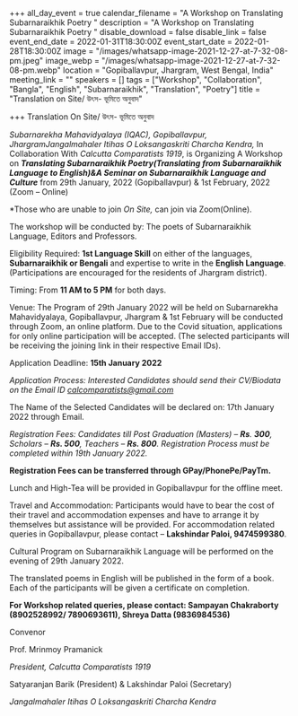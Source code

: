 +++
all_day_event = true
calendar_filename = "A Workshop on Translating Subarnaraikhik Poetry "
description = "A Workshop on Translating Subarnaraikhik Poetry "
disable_download = false
disable_link = false
event_end_date = 2022-01-31T18:30:00Z
event_start_date = 2022-01-28T18:30:00Z
image = "/images/whatsapp-image-2021-12-27-at-7-32-08-pm.jpeg"
image_webp = "/images/whatsapp-image-2021-12-27-at-7-32-08-pm.webp"
location = "Gopiballavpur, Jhargram, West Bengal, India"
meeting_link = ""
speakers = []
tags = ["Workshop", "Collaboration", "Bangla", "English", "Subarnaraikhik", "Translation", "Poetry"]
title = "Translation on Site/ উৎস- ভূমিতে অনুবাদ"

+++
Translation On Site/ উৎস- ভূমিতে অনুবাদ

_Subarnarekha Mahavidyalaya (IQAC), Gopiballavpur, JhargramJangalmahaler Itihas O Loksangaskriti Charcha Kendra,_ In Collaboration With _Calcutta Comparatists 1919_, is Organizing A Workshop on **_Translating Subarnaraikhik Poetry(Translating from Subarnaraikhik Language to English)&A Seminar on Subarnaraikhik Language and Culture_** from 29th January, 2022 (Gopiballavpur) & 1st February, 2022 (Zoom – Online)

\*Those who are unable to join _On Site,_ can join via Zoom(Online).

The workshop will be conducted by: The poets of Subarnaraikhik Language, Editors and Professors.

Eligibility Required: **1st Language Skill** on either of the languages, **Subarnaraikhik or Bengali** and expertise to write in the **English Language**. (Participations are encouraged for the residents of Jhargram district).

Timing: From **11 AM to 5 PM** for both days.

Venue: The Program of 29th January 2022 will be held on Subarnarekha Mahavidyalaya, Gopiballavpur, Jhargram & 1st February will be conducted through Zoom, an online platform. Due to the Covid situation, applications for only online participation will be accepted. (The selected participants will be receiving the joining link in their respective Email IDs).

Application Deadline: **15th January 2022**

_Application Process: Interested Candidates should send their CV/Biodata on the Email ID_ [_calcomparatists@gmail.com_](mailto:calcomparatists@gmail.com)

The Name of the Selected Candidates will be declared on: 17th January 2022 through Email.

_Registration Fees: Candidates till Post Graduation (Masters) – **Rs**. **300**, Scholars – **Rs. 500**, Teachers – **Rs. 800**. Registration Process must be completed within 19th January 2022._

**Registration Fees can be transferred through GPay/PhonePe/PayTm.**

Lunch and High-Tea will be provided in Gopiballavpur for the offline meet.

Travel and Accommodation: Participants would have to bear the cost of their travel and accommodation expenses and have to arrange it by themselves but assistance will be provided. For accommodation related queries in Gopiballavpur, please contact – **Lakshindar Paloi, 9474599380**.

Cultural Program on Subarnaraikhik Language will be performed on the evening of 29th January 2022.

The translated poems in English will be published in the form of a book. Each of the participants will be given a certificate on completion.

**For Workshop related queries, please contact: Sampayan Chakraborty (8902528992/ 7890693611), Shreya Datta (9836984536)**

Convenor

Prof. Mrinmoy Pramanick

_President, Calcutta Comparatists 1919_

Satyaranjan Barik (President) & Lakshindar Paloi (Secretary)

_Jangalmahaler Itihas O Loksangaskriti Charcha Kendra_